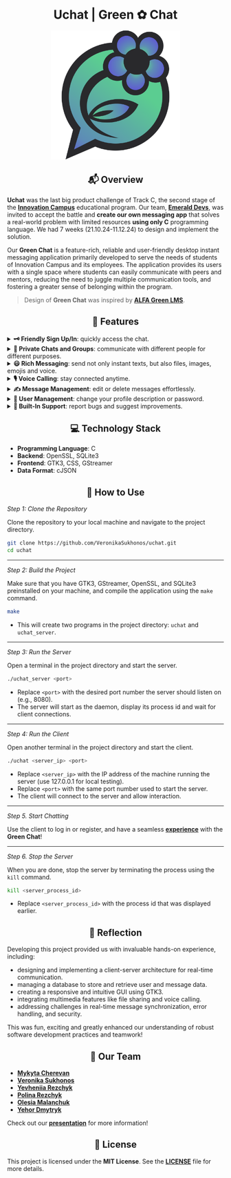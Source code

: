 <h1 align="center">Uchat | Green ✿ Chat</h1>

<div align="center"><img src="./uchat-client/src/gui/resources/program.png" alt="logo" width="300" height="300"></div>

<h2 align="center">📬 Overview</h2>

**Uchat** was the last big product challenge of Track C, the second stage of the [**Innovation Campus**](https://campus.kpi.kharkov.ua/en/) educational program. Our team, [**Emerald Devs**](#team), was invited to accept the battle and **create our own messaging app** that solves a real-world problem with limited resources **using only C** programming language. We had 7 weeks (21.10.24-11.12.24) to design and implement the solution.

Our **Green Chat** is a feature-rich, reliable and user-friendly desktop instant messaging application primarily developed to serve the needs of students of Innovation Campus and its employees. The application provides its users with a single space where students can easily communicate with peers and mentors, reducing the need to juggle multiple communication tools, and fostering a greater sense of belonging within the program.

> Design of **Green Chat** was inspired by [**ALFA Green LMS**](https://show.green-lms.app/).

<h2 align="center" id="features">🌟 Features</h2>

<details>
<summary><b>🗝️ Friendly Sign Up/In</b>: quickly access the chat.</summary>
Register or log in to your account with a unique username and secure password. Toggle password visibility and receive feedback messages to guide you through the process.
<div align="center"><img src="./gifs/access.gif" alt="registration-login"></div>
</details>

<details>
<summary><b>👥 Private Chats and Groups</b>: communicate with different people for different purposes.</summary>
Create one-on-one chats and view profile information of the person you are chatting with. Create group conversations and view the group members.
<div align="center"><img src="./gifs/chat-creation.gif" alt="chat creation"></div>
<div align="center"><img src="./gifs/group-creation.gif" alt="group creation"></div>
</details>

<details>
<summary><b>😃 Rich Messaging</b>: send not only instant texts, but also files, images, emojis and voice.</summary>
Enhance your communication with voice messages, images and files. Bring joy to your conversations with a variety of emojis.
<div align="center"><img src="./gifs/messaging.gif" alt="messaging"></div>
</details>

<details>
<summary><b>🎙️ Voice Calling</b>: stay connected anytime.</summary>
Have quick brainstorms and convenient collaborations on pair assignments with voice calls in private chats.
<div align="center"><img src="./gifs/voice-call-out.gif" alt="voice call"></div>
<div align="center"><img src="./gifs/voice-call-in.gif" alt="voice call"></div>
</details>

<details>
<summary><b>✍️ Message Management</b>: edit or delete messages effortlessly.</summary>
Have more control over your communication with the ability to edit and delete your messages after sending. Save received files to your computer.
<div align="center"><img src="./gifs/message-management.gif" alt="message management"></div>
</details>

<details>
<summary><b>🧑 User Management</b>: change your profile description or password.</summary>
View and manage your personal profile with options to update your full name, group, and status. Change your password for better security.
<div align="center"><img src="./gifs/profile-update.gif" alt="profile update"></div>
<div align="center"><img src="./gifs/password-update.gif" alt="password update"></div>
</details>

<details>
<summary><b>🤝 Built-In Support</b>: report bugs and suggest improvements.</summary>
Tell us your problems and provide feedback directly within the application.
<div align="center"><img src="./gifs/support.gif" alt="support"></div>
</details>

<h2 align="center">💻 Technology Stack</h2>

- **Programming Language**: C  
- **Backend**: OpenSSL, SQLite3
- **Frontend**: GTK3, CSS, GStreamer
- **Data Format**: cJSON  

<h2 align="center">🚀 How to Use</h2>

_Step 1: Clone the Repository_

Clone the repository to your local machine and navigate to the project directory.

```bash
git clone https://github.com/VeronikaSukhonos/uchat.git
cd uchat
```
---
_Step 2: Build the Project_

Make sure that you have GTK3, GStreamer, OpenSSL, and SQLite3 preinstalled on your machine, and compile the application using the `make` command.

```bash
make
```

- This will create two programs in the project directory: `uchat` and `uchat_server`.

---
_Step 3: Run the Server_

Open a terminal in the project directory and start the server.

```bash
./uchat_server <port>
```

- Replace `<port>` with the desired port number the server should listen on (e.g., 8080).
- The server will start as the daemon, display its process id and wait for client connections.
 
---
_Step 4: Run the Client_

Open another terminal in the project directory and start the client.

```bash
./uchat <server_ip> <port>
```

- Replace `<server_ip>` with the IP address of the machine running the server (use 127.0.0.1 for local testing).
- Replace `<port>` with the same port number used to start the server.
- The client will connect to the server and allow interaction.

---
_Step 5. Start Chatting_
 
Use the client to log in or register, and have a seamless [**experience**](#features) with the **Green Chat**!

---
_Step 6. Stop the Server_

When you are done, stop the server by terminating the process using the `kill` command.

```bash
kill <server_process_id>
```

- Replace `<server_process_id>` with the process id that was displayed earlier.

<h2 align="center">🌱 Reflection</h2>

Developing this project provided us with invaluable hands-on experience, including:
- designing and implementing a client-server architecture for real-time communication.
- managing a database to store and retrieve user and message data.
- creating a responsive and intuitive GUI using GTK3.
- integrating multimedia features like file sharing and voice calling.
- addressing challenges in real-time message synchronization, error handling, and security.

This was fun, exciting and greatly enhanced our understanding of robust software development practices and teamwork!

<h2 align="center" id="team">🙌 Our Team</h2>

- [**Mykyta Cherevan**](https://github.com/Nikcher256)  <br />
- [**Veronika Sukhonos**](https://github.com/VeronikaSukhonos)  <br />
- [**Yevheniia Rezchyk**](https://github.com/EvgeniaRezchik)  <br />
- [**Polina Rezchyk**](https://github.com/BekkaMushko) <br />
- [**Olesia Malanchuk**](https://github.com/nishiinoya) <br />
- [**Yehor Dmytryk**](https://github.com/EgorDmitruk) <br />

Check out our [**presentation**](https://docs.google.com/presentation/d/1GL6oyKt0esMKFtQdNDHDuPoXPnWy5SBbzkq2d5a2ZxA/) for more information!

<h2 align="center">📜 License</h2>

This project is licensed under the **MIT License**. See the [**LICENSE**](./LICENSE.txt) file for more details.  
